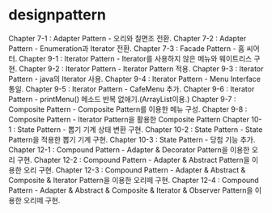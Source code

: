 # designpattern

Chapter 7-1 : Adapter Pattern - 오리와 칠면조 전환.
Chapter 7-2 : Adapter Pattern - Enumeration과 Iterator 전환.
Chapter 7-3 : Facade Pattern - 홈 씨어터.
Chapter 9-1 : Iterator Pattern - Iterator를 사용하지 않은 메뉴와 웨이트리스 구현.
Chapter 9-2 : Iterator Pattern - Iterator Pattern 적용.
Chapter 9-3 : Iterator Pattern - java의 Iterator 사용.
Chapter 9-4 : Iterator Pattern - Menu Interface 통일.
Chapter 9-5 : Iterator Pattern - CafeMenu 추가.
Chapter 9-6 : Iterator Pattern - printMenu() 메소드 반복 없애기.(ArrayList이용.)
Chapter 9-7 : Composite Pattern - Composite Pattern를 이용한 메뉴 구성.
Chapter 9-8 : Composite Pattern - Iterator Pattern을 활용한 Composite Pattern
Chapter 10-1 : State Pattern - 뽑기 기계 상태 변환 구현.
Chapter 10-2 : State Pattern - State Pattern을 적용한 뽑기 기계 구현.
Chapter 10-3 : State Pattern - 당첨 기능 추가.
Chapter 12-1 : Compound Pattern - Adapter & Decorator Pattern을 이용한 오리 구현.
Chapter 12-2 : Compound Pattern - Adapter & Abstract Pattern을 이용한 오리 구현.
Chapter 12-3 : Compound Pattern - Adapter & Abstract & Composite & Iterator Pattern을 이용한 오리떼 구현.
Chapter 12-4 : Compound Pattern - Adapter & Abstract & Composite & Iterator & Observer Pattern을 이용한 오리떼 구현.